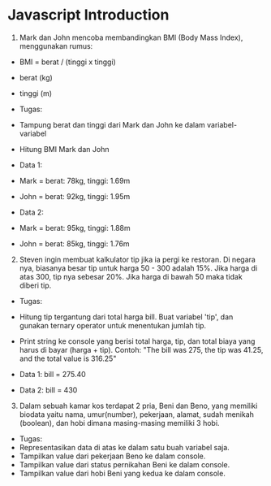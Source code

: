 # Javascript Introduction

1. Mark dan John mencoba membandingkan BMI (Body Mass Index), menggunakan rumus:

- BMI = berat / (tinggi x tinggi)
- berat (kg)
- tinggi (m)

- Tugas:
- Tampung berat dan tinggi dari Mark dan John ke dalam variabel-variabel
- Hitung BMI Mark dan John

- Data 1:
- Mark = berat: 78kg, tinggi: 1.69m
- John = berat: 92kg, tinggi: 1.95m

- Data 2:
- Mark = berat: 95kg, tinggi: 1.88m
- John = berat: 85kg, tinggi: 1.76m

2. Steven ingin membuat kalkulator tip jika ia pergi ke restoran. Di negara nya, biasanya besar tip untuk harga 50 - 300 adalah 15%. Jika harga di atas 300, tip nya sebesar 20%. Jika harga di bawah 50 maka tidak diberi tip.

- Tugas:
- Hitung tip tergantung dari total harga bill. Buat variabel 'tip', dan gunakan ternary operator untuk menentukan jumlah tip.
- Print string ke console yang berisi total harga, tip, dan total biaya yang harus di bayar (harga + tip). Contoh: "The bill was 275, the tip was 41.25, and the total value is 316.25"

- Data 1: bill = 275.40
- Data 2: bill = 430

3. Dalam sebuah kamar kos terdapat 2 pria, Beni dan Beno, yang memiliki biodata yaitu nama, umur(number), pekerjaan, alamat, sudah menikah (boolean), dan hobi dimana masing-masing memiliki 3 hobi.

- Tugas:
- Representasikan data di atas ke dalam satu buah variabel saja.
- Tampilkan value dari pekerjaan Beno ke dalam console.
- Tampilkan value dari status pernikahan Beni ke dalam console.
- Tampilkan value dari hobi Beni yang kedua ke dalam console.
